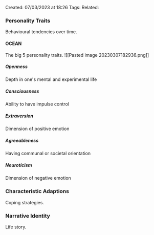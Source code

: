 Created: 07/03/2023 at 18:26
Tags: 
Related:

### Personality Traits
Behavioural tendencies over time.

#### OCEAN
The big 5 personality traits.
![[Pasted image 20230307182936.png]]

##### Openness
Depth in one's mental and experimental life

##### Consciousness
Ability to have impulse control

##### Extraversion
Dimension of positive emotion

##### Agreeableness
Having communal or societal orientation

##### Neuroticism
Dimension of negative emotion 

### Characteristic Adaptions
Coping strategies.

### Narrative Identity
Life story.